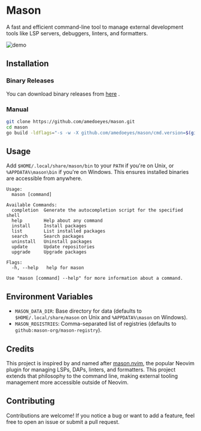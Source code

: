 # Mason

A fast and efficient command-line tool to manage external development tools like LSP servers, debuggers, linters, and formatters.

![demo](https://github.com/user-attachments/assets/2c9aab56-edaa-4972-b24d-24c3a722c844)

## Installation

### Binary Releases

You can download binary releases from [here](https://github.com/amedoeyes/mason/releases) .

### Manual

```sh
git clone https://github.com/amedoeyes/mason.git
cd mason
go build -ldflags="-s -w -X github.com/amedoeyes/mason/cmd.version=$(git describe --tags --always)" -o mason
```

## Usage

Add `$HOME/.local/share/mason/bin` to your `PATH` if you're on Unix, or `%APPDATA%\mason\bin` if you're on Windows. This ensures installed binaries are accessible from anywhere.

```
Usage:
  mason [command]

Available Commands:
  completion  Generate the autocompletion script for the specified shell
  help        Help about any command
  install     Install packages
  list        List installed packages
  search      Search packages
  uninstall   Uninstall packages
  update      Update repositories
  upgrade     Upgrade packages

Flags:
  -h, --help   help for mason

Use "mason [command] --help" for more information about a command.
```

## Environment Variables

- `MASON_DATA_DIR`: Base directory for data (defaults to `$HOME/.local/share/mason` on Unix and `%APPDATA%\mason` on Windows).
- `MASON_REGISTRIES`: Comma-separated list of registries (defaults to `github:mason-org/mason-registry`).

## Credits

This project is inspired by and named after [mason.nvim](https://github.com/williamboman/mason.nvim), the popular Neovim plugin for managing LSPs, DAPs, linters, and formatters. This project extends that philosophy to the command line, making external tooling management more accessible outside of Neovim.

## Contributing

Contributions are welcome! If you notice a bug or want to add a feature, feel free to open an issue or submit a pull request.
